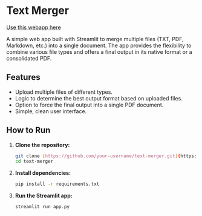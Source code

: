 # Text Merger

[Use this webapp here](https://textmerger.streamlit.app/)

A simple web app built with Streamlit to merge multiple files (TXT, PDF, Markdown, etc.) into a single document. The app provides the flexibility to combine various file types and offers a final output in its native format or a consolidated PDF.

## Features

-   Upload multiple files of different types.
-   Logic to determine the best output format based on uploaded files.
-   Option to force the final output into a single PDF document.
-   Simple, clean user interface.

## How to Run

1.  **Clone the repository:**
    ```bash
    git clone [https://github.com/your-username/text-merger.git](https://github.com/your-username/text-merger.git)
    cd text-merger
    ```

2.  **Install dependencies:**
    ```bash
    pip install -r requirements.txt
    ```

3.  **Run the Streamlit app:**
    ```bash
    streamlit run app.py
    ```
